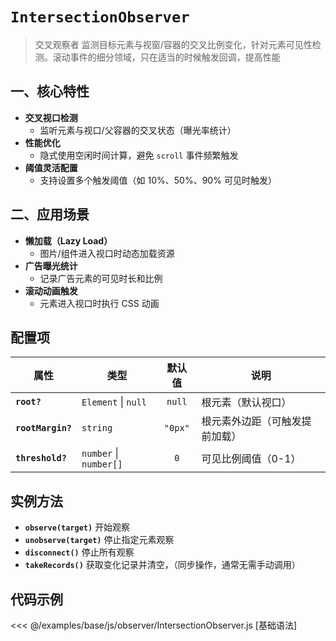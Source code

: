 # **`IntersectionObserver`** <Sound word="IntersectionObserver"/>

> 交叉观察者 监测目标元素与视窗/容器的交叉比例变化，针对元素可见性检测。滚动事件的细分领域，只在适当的时候触发回调，提高性能

## 一、核心特性

- **交叉视口检测**
  - 监听元素与视口/父容器的交叉状态（曝光率统计）
- **性能优化**
  - 隐式使用空闲时间计算，避免 `scroll` 事件频繁触发
- **阈值灵活配置**
  - 支持设置多个触发阈值（如 10%、50%、90% 可见时触发）

## 二、应用场景

- **懒加载（Lazy Load）**
  - 图片/组件进入视口时动态加载资源
- **广告曝光统计**
  - 记录广告元素的可见时长和比例
- **滚动动画触发**
  - 元素进入视口时执行 CSS 动画

## 配置项

| 属性              | 类型                   | 默认值  | 说明                           |
| ----------------- | ---------------------- | :-----: | ------------------------------ |
| **`root?`**       | `Element` \| `null`    | `null`  | 根元素（默认视口）             |
| **`rootMargin?`** | `string`               | `"0px"` | 根元素外边距（可触发提前加载） |
| **`threshold?`**  | `number` \| `number[]` |   `0`   | 可见比例阈值（0-1）            |

## 实例方法

- **`observe(target)`** <Sound word="observe"/> 开始观察
- **`unobserve(target)`** <Sound word="unobserve"/> 停止指定元素观察
- **`disconnect()`** <Sound word="disconnect"/> 停止所有观察
- **`takeRecords()`** <Sound word="takeRecords"/> 获取变化记录并清空，（同步操作，通常无需手动调用）

## 代码示例

<<< @/examples/base/js/observer/IntersectionObserver.js [基础语法]
